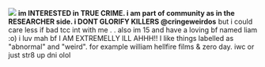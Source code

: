 ![](https://files.catbox.moe/ckidrh.png)
**im INTERESTED in TRUE CRIME. i am part of community as in the RESEARCHER side. i DONT GLORIFY KILLERS @cringeweirdos** but i could care less if bad tcc int with me . . also im 15 and have a loving bf named liam :o) i luv mah bf
I AM EXTREMELLY ILL AHHH!! I like things labelled as "abnormal" and "weird". for example william hellfire films & zero day. iwc or just str8 up dni olol
